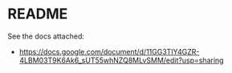 # README

See the docs attached: 
+ https://docs.google.com/document/d/11GG3TIY4GZR-4LBM03T9K6Ak6_sUT55whNZQ8MLvSMM/edit?usp=sharing